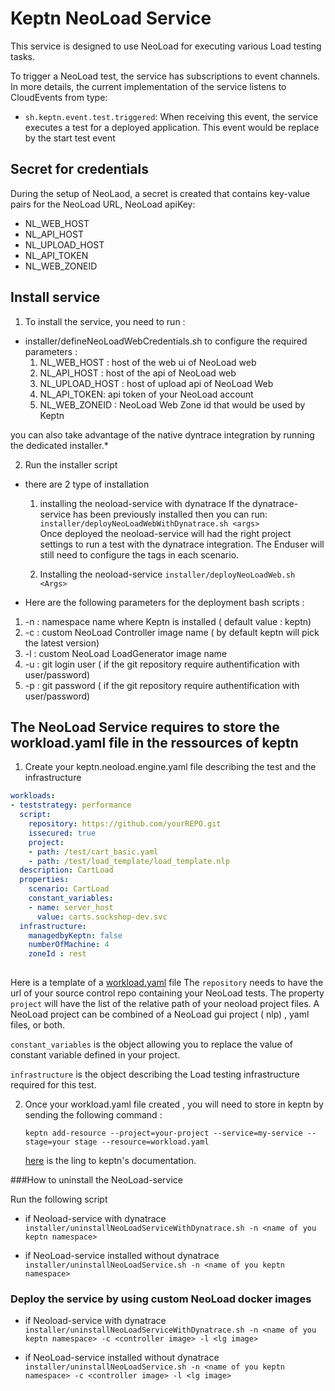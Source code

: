 # Keptn NeoLoad Service

This service is designed to use NeoLoad for executing various Load testing tasks. 

To trigger a NeoLoad test, the service has subscriptions to event channels. In more details, the current implementation of the service listens to CloudEvents from type:
* `sh.keptn.event.test.triggered`: When receiving this event, the service executes a test for a deployed application. This event would be replace by the start test event

## Secret for credentials
During the setup of NeoLaod, a secret is created that contains key-value pairs for the NeoLoad  URL, NeoLoad apiKey:
   * NL_WEB_HOST 
   * NL_API_HOST 
   * NL_UPLOAD_HOST
   * NL_API_TOKEN
   * NL_WEB_ZONEID 

## Install service

1. To install the service, you need to run :
 * installer/defineNeoLoadWebCredentials.sh to configure the required parameters :
    1. NL_WEB_HOST : host of the web ui of NeoLoad web
    1. NL_API_HOST : host of the api of NeoLoad web
    1. NL_UPLOAD_HOST : host of upload api of NeoLoad Web
    1. NL_API_TOKEN: api token of your NeoLoad account
    1. NL_WEB_ZONEID : NeoLoad Web Zone id that would be used by Keptn

you can also take advantage of the native dyntrace integration by running the dedicated installer.*

2. Run the installer script
 * there are 2 type of installation
   1. installing the neoload-service with dynatrace
   If the dynatrace-service has been previously installed then you can run:
`installer/deployNeoLoadWebWithDynatrace.sh <args>`    
    Once deployed the neoload-service will had the right project settings to run a test with the dynatrace integration.
    The Enduser will still need to configure the tags in each scenario.
    
    2. Installing the neoload-service
`installer/deployNeoLoadWeb.sh <Args>`    
    
    
  * Here are the following parameters for the deployment bash scripts :
   1.  -n : namespace name where Keptn is installed ( default value : keptn)
   2.  -c : custom NeoLoad Controller image name ( by default keptn will pick the latest version)
   3.  -l : custom NeoLoad LoadGenerator image name 
   4.  -u : git login user ( if the git repository require authentification with user/password)
   5.  -p : git password ( if the git repository require authentification with user/password)
    
## The NeoLoad Service requires to store the workload.yaml file in the ressources of keptn

1. Create your keptn.neoload.engine.yaml file describing the test and the infrastructure

```yaml
workloads:
- teststrategy: performance
  script:
    repository: https://github.com/yourREPO.git
    issecured: true
    project:
    - path: /test/cart_basic.yaml
    - path: /test/load_template/load_template.nlp
  description: CartLoad
  properties:
    scenario: CartLoad
    constant_variables:
    - name: server_host
      value: carts.sockshop-dev.svc
  infrastructure:
    managedbyKeptn: false
    numberOfMachine: 4
    zoneId : rest
    
 ```
   Here is a template of a [workload.yaml](/template/workload.yaml) file
   The ```repository``` needs to have the url of your source control repo containing your NeoLoad tests.
   The property ```project``` will have the list of the relative path of your neoload project files.
   A NeoLoad project can be combined of a NeoLoad gui project ( nlp) , yaml files, or both.
   
   ```constant_variables``` is the object allowing you to replace the value of constant variable defined in your project.
   
   ```infrastructure``` is the object describing the Load testing infrastructure required for this test.
  
2. Once your workload.yaml file created , you will need to store in keptn by sending the following command :

   ```keptn add-resource --project=your-project --service=my-service --stage=your stage --resource=workload.yaml```
   
    [here](https://keptn.sh/docs/0.6.0/installation/setup-keptn/) is the ling to keptn's documentation. 


###How to uninstall the NeoLoad-service

Run the following script
* if Neoload-service with dynatrace
`installer/uninstallNeoLoadServiceWithDynatrace.sh -n <name of you keptn namespace>`    

* if NeoLoad-service installed without dynatrace
`installer/uninstallNeoLoadService.sh -n <name of you keptn namespace>` 

### Deploy the service by using custom NeoLoad docker images
* if Neoload-service with dynatrace
`installer/uninstallNeoLoadServiceWithDynatrace.sh -n <name of you keptn namespace> -c <controller image> -l <lg image>`    

* if NeoLoad-service installed without dynatrace
`installer/uninstallNeoLoadService.sh -n <name of you keptn namespace> -c <controller image> -l <lg image>` 
   